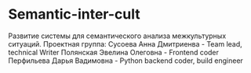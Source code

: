 # Semantic-inter-cult
 Развитие системы для семантического анализа межкультурных ситуаций.
Проектная группа:
Сусоева Анна Дмитриенва - Team lead, technical Writer
Полянская Эвелина Олеговна - Frontend coder
Перфильева Дарья Вадимовна - Python backend coder, build engineer
